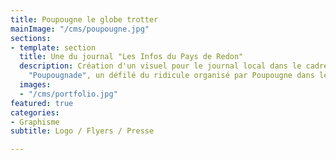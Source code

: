 ```yaml
---
title: Poupougne le globe trotter
mainImage: "/cms/poupougne.jpg"
sections:
- template: section
  title: Une du journal "Les Infos du Pays de Redon"
  description: Création d'un visuel pour le journal local dans le cadre de la grande
    "Poupougnade", un défilé du ridicule organisé par Poupougne dans les rues de Redon.
  images:
  - "/cms/portfolio.jpg"
featured: true
categories:
- Graphisme
subtitle: Logo / Flyers / Presse

---
```

